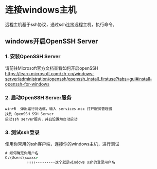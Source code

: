 # 连接windows主机

远程主机基于ssh协议，通过ssh连接远程主机，执行命令。

## windows开启OpenSSH Server
### 1. 安装OpenSSH Server    
请前往Microsoft官方文档查看如何开启openSSH    
https://learn.microsoft.com/zh-cn/windows-server/administration/openssh/openssh_install_firstuse?tabs=gui#install-openssh-for-windows

### 2. 启动OpenSSH Server服务
```
win+R  弹出运行对话框，输入 services.msc 打开服务管理器
找到 OpenSSH SSH Server 
启动ssh server服务，并且设置为自动启动
```

### 3. 测试ssh登录
使用你常用的ssh客户端，连接你的windows主机，进行测试 

```cmd
# 如何确定你用户名
C:\Users\xxxxx>
          ↑↑↑↑---------这个就是windows ssh的登录用户名
```
